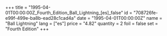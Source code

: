 +++
title = "1995-04-01T00:00:00Z_Fourth_Edition_Ball_Lightning_[es]_false"
id = "708726fe-e99f-499e-ba8b-ead28c1cad4a"
date = "1995-04-01T00:00:00Z"
name = "Ball Lightning"
lang = ["es"]
price = "4.82"
quantity = 2
foil = false
set = "Fourth Edition"
+++
